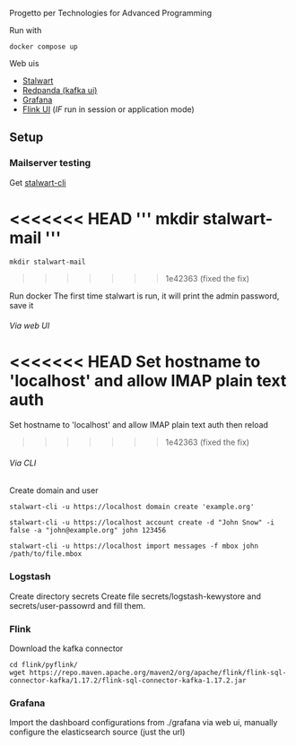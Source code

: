 Progetto per Technologies for Advanced Programming

Run with
```
docker compose up
```

Web uis
- [Stalwart](http://localhost:8080)
- [Redpanda (kafka ui)](http://localhost:6060)
- [Grafana](http://localhost:3000)
- [Flink UI](http://localhost:8081) (*IF* run in session or application mode)

## Setup
### Mailserver testing

Get [stalwart-cli](https://github.com/stalwartlabs/mail-server/releases/tag/v0.8.1)

<<<<<<< HEAD
'''
mkdir stalwart-mail
'''
=======

```
mkdir stalwart-mail
```
>>>>>>> 1e42363 (fixed the fix)

Run docker
The first time stalwart is run, it will print the admin password, save it

###### Via web UI
<<<<<<< HEAD
Set hostname to 'localhost' and allow IMAP plain text auth
=======
Set hostname to 'localhost' and allow IMAP plain text auth then reload
>>>>>>> 1e42363 (fixed the fix)

###### Via CLI

Create domain and user 
```
stalwart-cli -u https://localhost domain create 'example.org'

stalwart-cli -u https://localhost account create -d "John Snow" -i false -a "john@example.org" john 123456

stalwart-cli -u https://localhost import messages -f mbox john /path/to/file.mbox
```
### Logstash
Create directory secrets
Create file secrets/logstash-kewystore and secrets/user-passowrd and fill them.

### Flink 
Download the kafka connector
```
cd flink/pyflink/
wget https://repo.maven.apache.org/maven2/org/apache/flink/flink-sql-connector-kafka/1.17.2/flink-sql-connector-kafka-1.17.2.jar
```


### Grafana
Import the dashboard configurations from ./grafana via web ui, manually configure the elasticsearch source (just the url)